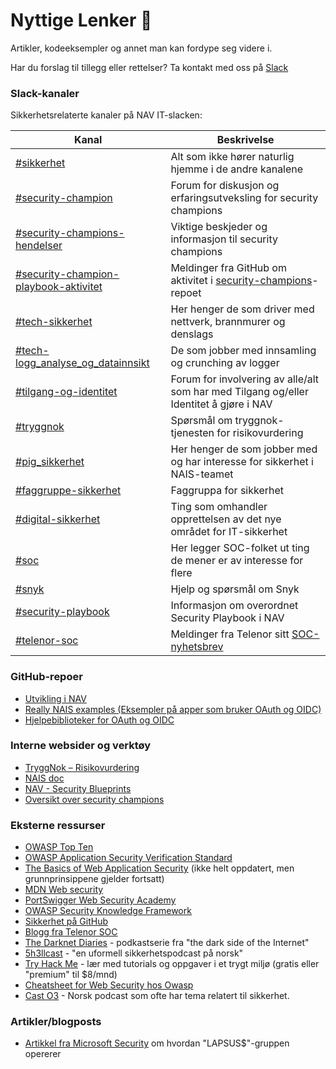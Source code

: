 # Nyttige Lenker 🔗

Artikler, kodeeksempler og annet man kan fordype seg videre i.

Har du forslag til tillegg eller rettelser? Ta kontakt med oss på [Slack](https://nav-it.slack.com/archives/CN8N938K1)

### Slack-kanaler

Sikkerhetsrelaterte kanaler på NAV IT-slacken:

| Kanal                                                                                  | Beskrivelse                                                                                                  |
| -------------------------------------------------------------------------------------- | ------------------------------------------------------------------------------------------------------------ |
| [#sikkerhet](https://nav-it.slack.com/archives/C6UBU9EAU)                              | Alt som ikke hører naturlig hjemme i de andre kanalene                                                       |
| [#security-champion](https://nav-it.slack.com/archives/CN8N938K1)                      | Forum for diskusjon og erfaringsutveksling for security champions                                            |
| [#security-champions-hendelser](https://nav-it.slack.com/archives/C030XCYD5RU)         | Viktige beskjeder og informasjon til security champions                                                      |
| [#security-champion-playbook-aktivitet](https://nav-it.slack.com/archives/C0314EZ719S) | Meldinger fra GitHub om aktivitet i [security-champions](https://github.com/navikt/security-playbook)-repoet |
| [#tech-sikkerhet](https://nav-it.slack.com/archives/CCSET7820)                         | Her henger de som driver med nettverk, brannmurer og denslags                                                |
| [#tech-logg_analyse_og_datainnsikt](https://nav-it.slack.com/archives/C014576K5TQ)     | De som jobber med innsamling og crunching av logger                                                          |
| [#tilgang-og-identitet](https://nav-it.slack.com/archives/C025DDBBSLU)                 | Forum for involvering av alle/alt som har med Tilgang og/eller Identitet å gjøre i NAV                       |
| [#tryggnok](https://nav-it.slack.com/archives/CQ0D5HLSW)                               | Spørsmål om tryggnok-tjenesten for risikovurdering                                                           |
| [#pig_sikkerhet](https://nav-it.slack.com/archives/CUT80FEES)                          | Her henger de som jobber med og har interesse for sikkerhet i NAIS-teamet                                    |
| [#faggruppe-sikkerhet](https://nav-it.slack.com/archives/CQW6A7HEF)                    | Faggruppa for sikkerhet                                                                                      |
| [#digital-sikkerhet](https://nav-it.slack.com/archives/C026BETG37H)                    | Ting som omhandler opprettelsen av det nye området for IT-sikkerhet                                          |
| [#soc](https://nav-it.slack.com/archives/C0162CBNJRJ)                                  | Her legger SOC-folket ut ting de mener er av interesse for flere                                             |
| [#snyk](https://nav-it.slack.com/archives/C02KF9C5XSM)                                 | Hjelp og spørsmål om Snyk                                                                                    |
| [#security-playbook](https://nav-it.slack.com/archives/C02HPVCSTFE)                    | Informasjon om overordnet Security Playbook i NAV                                                            |
| [#telenor-soc](https://nav-it.slack.com/archives/C02TC0HRK0E)                          | Meldinger fra Telenor sitt [SOC-nyhetsbrev](https://telenorsoc-news.blogspot.com/)                           |

### GitHub-repoer

- [Utvikling i NAV](https://github.com/navikt/utvikling)
- [Really NAIS examples (Eksempler på apper som bruker OAuth og OIDC)](https://github.com/nais/examples)
- [Hjelpebiblioteker for OAuth og OIDC](https://github.com/navikt/token-support)

### Interne websider og verktøy

- [TryggNok – Risikovurdering](https://apps.powerapps.com/play/f8517640-ea01-46e2-9c09-be6b05013566)
- [NAIS doc](https://doc.nais.io/)
- [NAV - Security Blueprints](https://security.labs.nais.io/)
- [Oversikt over security champions](https://teamkatalog.nav.no/dashboard/members/role/SECURITY_CHAMPION)

### Eksterne ressurser

- [OWASP Top Ten](https://owasp.org/www-project-top-ten/)
- [OWASP Application Security Verification Standard](https://owasp.org/www-project-application-security-verification-standard/)
- [The Basics of Web Application Security](https://martinfowler.com/articles/web-security-basics.html) (ikke helt oppdatert, men grunnprinsippene gjelder fortsatt)
- [MDN Web security](https://developer.mozilla.org/en-US/docs/Web/Security)
- [PortSwigger Web Security Academy](https://portswigger.net/web-security)
- [OWASP Security Knowledge Framework](https://www.securityknowledgeframework.org/)
- [Sikkerhet på GitHub](https://github.com/features/security)
- [Blogg fra Telenor SOC](https://telenorsoc.blogspot.com/)
- [The Darknet Diaries](https://darknetdiaries.com/) - podkastserie fra "the dark side of the Internet"
- [5h3llcast](https://open.spotify.com/show/76cxbNjWBBGzc486SV48YE) - "en uformell sikkerhetspodcast på norsk"
- [Try Hack Me](https://tryhackme.com/) - lær med tutorials og oppgaver i et trygt miljø (gratis eller "premium" til $8/mnd)
- [Cheatsheet for Web Security hos Owasp](https://cheatsheetseries.owasp.org/)
- [Cast O3](https://casto3.no/om-oss/) - Norsk podcast som ofte har tema relatert til sikkerhet.

### Artikler/blogposts

- [Artikkel fra Microsoft Security](https://www.microsoft.com/security/blog/2022/03/22/dev-0537-criminal-actor-targeting-organizations-for-data-exfiltration-and-destruction/) om hvordan "LAPSUS$"-gruppen opererer
